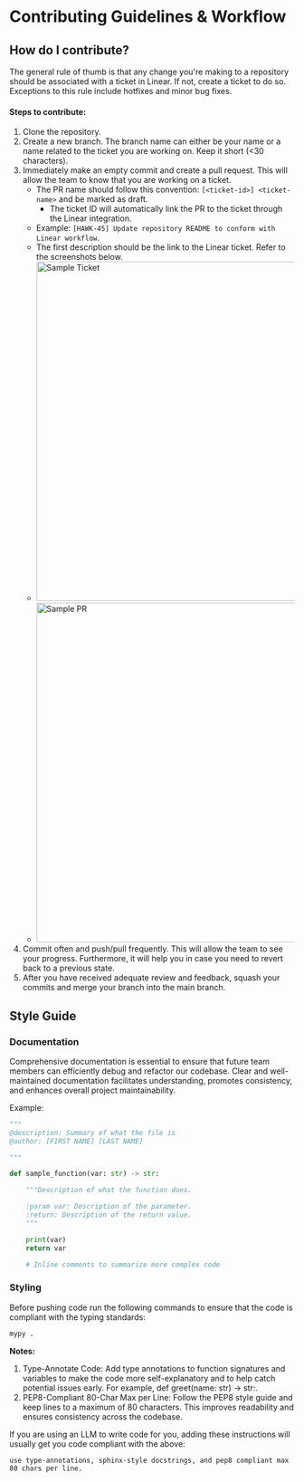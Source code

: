 # Contributing Guidelines & Workflow

## How do I contribute?

The general rule of thumb is that any change you're making to a repository should be associated with a ticket in Linear. If not, create a ticket to do so. Exceptions to this rule include hotfixes and minor bug fixes.

#### Steps to contribute:

1. Clone the repository.
2. Create a new branch. The branch name can either be your name or a name related to the ticket you are working on. Keep it short (<30 characters).
3. Immediately make an empty commit and create a pull request. This will allow the team to know that you are working on a ticket.
   - The PR name should follow this convention: `[<ticket-id>] <ticket-name>` and be marked as draft.
     - The ticket ID will automatically link the PR to the ticket through the Linear integration.
   - Example: `[HAWK-45] Update repository README to conform with Linear workflow`.
   - The first description should be the link to the Linear ticket. Refer to the screenshots below.
   - <img src="../.github/sample_ticket.png" alt="Sample Ticket" width="600">
   - <img src="../.github/sample_pr.png" alt="Sample PR" width="600">
4. Commit often and push/pull frequently. This will allow the team to see your progress. Furthermore, it will help you in case you need to revert back to a previous state.
5. After you have received adequate review and feedback, squash your commits and merge your branch into the main branch.

## Style Guide

### Documentation

Comprehensive documentation is essential to ensure that future team members can efficiently debug and refactor our codebase. Clear and well-maintained documentation facilitates understanding, promotes consistency, and enhances overall project maintainability.

Example:

```python
"""
@description: Summary of what the file is
@author: [FIRST NAME] [LAST NAME]

"""

def sample_function(var: str) -> str:

    """Description of what the function does.

    :param var: Description of the parameter.
    :return: Description of the return value.
    """

    print(var)
    return var

    # Inline comments to summarize more complex code
```

### Styling

Before pushing code run the following commands to ensure that the code is compliant with the typing standards:

```bash
mypy .
```

**Notes:**

1. Type-Annotate Code: Add type annotations to function signatures and variables to make the code more self-explanatory and to help catch potential issues early. For example, def greet(name: str) -> str:.
2. PEP8-Compliant 80-Char Max per Line: Follow the PEP8 style guide and keep lines to a maximum of 80 characters. This improves readability and ensures consistency across the codebase.

If you are using an LLM to write code for you, adding these instructions will usually get you code compliant with the above:
```
use type-annotations, sphinx-style docstrings, and pep8 compliant max 80 chars per line.
```
